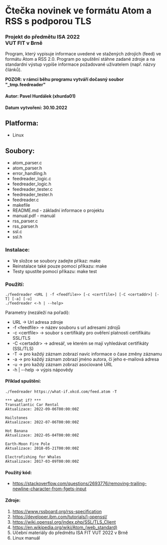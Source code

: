 # Čtečka novinek ve formátu Atom a RSS s podporou TLS
### Projekt do předmětu ISA 2022 <BR>VUT FIT v Brně
Program, který vypisuje informace uvedené ve stažených zdrojích (feed) ve formátu Atom a RSS 2.0. Program po spuštění stáhne zadané zdroje a na standardní výstup vypíše informace požadované uživatelem (např. názvy článků).

**POZOR: v rámci běhu programu vytváří dočasný soubor "_tmp.feedreader"**

#### Autor: Pavel Hurdálek (xhurda01)

#### Datum vytvoření: 30.10.2022

## Platforma:
* Linux

## Soubory:
* atom_parser.c
* atom_parser.h
* error_handling.h
* feedreader_logic.c
* feedreader_logic.h
* feedreader_tester.c
* feedreader_tester.h
* feedreader.c
* makefile
* README.md - základní informace o projektu
* manual.pdf - manuál
* rss_parser.c
* rss_parser.h
* ssl.c
* ssl.h

### Instalace:

* Ve složce se soubory zadejte příkaz: make
* Reinstalace také pouze pomocí příkazu: make
* Testy spustíte pomocí příkazu: make test


### Použití:
```
./feedreader <URL | -f <feedfile>> [-c <certfile>] [-C <certaddr>] [-T] [-a] [-u]
./feedreader <-h | --help>
```
Parametry (nezáleží na pořadí):
- URL -> Url adresa zdroje
- -f \<feedfile\> -> název souboru s url adresami zdrojů
- -c \<certfile\> -> soubor s certifikáty pro ověření platnosti certifikátu SSL/TLS
- -C \<certaddr\> -> adresář, ve kterém se mají vyhledávat certifikáty (SSL/TLS)
- -T -> pro každý záznam zobrazí navíc informace o čase změny záznamu
- -a -> pro každý záznam zobrazí jméno autora, či jeho e-mailová adresa
- -u -> pro každý záznam zobrazí asociované URL
- -h | --help -> výpis nápovědy

#### Příklad spuštění:
```
./feedreader https://what-if.xkcd.com/feed.atom -T

*** what if? ***
Transatlantic Car Rental
Aktualizace: 2022-09-06T00:00:00Z

Hailstones
Aktualizace: 2022-07-06T00:00:00Z

Hot Banana
Aktualizace: 2022-05-04T00:00:00Z

Earth-Moon Fire Pole
Aktualizace: 2018-05-21T00:00:00Z

Electrofishing for Whales
Aktualizace: 2017-03-09T00:00:00Z

```
#### Použitý kód:
* https://stackoverflow.com/questions/2693776/removing-trailing-newline-character-from-fgets-input

#### Zdroje:
1. https://www.rssboard.org/rss-specification
2. https://developer.ibm.com/tutorials/l-openssl/
3. https://wiki.openssl.org/index.php/SSL/TLS_Client
4. https://en.wikipedia.org/wiki/Atom_(web_standard)
2. Učební materiály do předmětu ISA FIT VUT 2022 v Brně
9. Linux manuál


